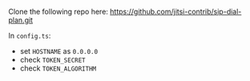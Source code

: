Clone the following repo here:
https://github.com/jitsi-contrib/sip-dial-plan.git

In `config.ts`:

- set `HOSTNAME` as `0.0.0.0`
- check `TOKEN_SECRET`
- check `TOKEN_ALGORITHM`
